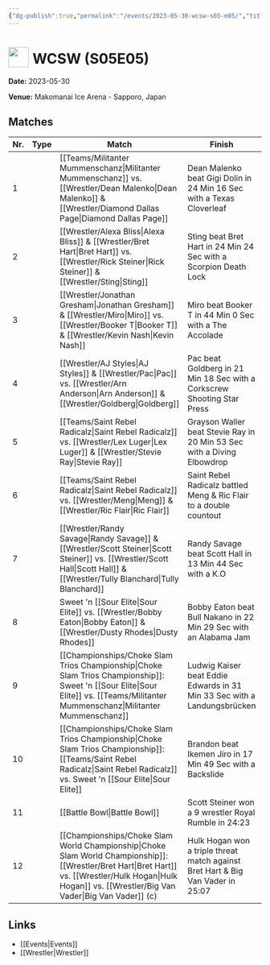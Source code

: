 ```yaml
---
{"dg-publish":true,"permalink":"/events/2023-05-30-wcsw-s05-e05/","title":"WCSW (S05E05)","noteIcon":"","created":"2025-08-11T09:30:59.162+02:00"}
---
```



# <img src="z_Images/ChokeSlam.png" width="40" style="vertical-align:bottom; margin-right:8px;">**WCSW (S05E05)**

**Date:** 2023-05-30

**Venue:** Makomanai Ice Arena - Sapporo, Japan

## Matches

| Nr. | Type | Match | Finish | Time | Rating | Score |
|-----|------|-------|--------|------|--------|-------|
| 1 |  | [[Teams/Militanter Mummenschanz\|Militanter Mummenschanz]] vs. [[Wrestler/Dean Malenko\|Dean Malenko]] & [[Wrestler/Diamond Dallas Page\|Diamond Dallas Page]] | Dean Malenko beat Gigi Dolin in 24 Min 16 Sec with a Texas Cloverleaf | 24:16 | ★★★3/4 | 82 |
| 2 |  | [[Wrestler/Alexa Bliss\|Alexa Bliss]] & [[Wrestler/Bret Hart\|Bret Hart]] vs. [[Wrestler/Rick Steiner\|Rick Steiner]] & [[Wrestler/Sting\|Sting]] | Sting  beat Bret Hart in 24 Min 24 Sec with a Scorpion Death Lock | 24:24 | ★★★★1/4 | 90 |
| 3 |  | [[Wrestler/Jonathan Gresham\|Jonathan Gresham]] & [[Wrestler/Miro\|Miro]] vs. [[Wrestler/Booker T\|Booker T]] & [[Wrestler/Kevin Nash\|Kevin Nash]] | Miro beat Booker T in 44 Min 0 Sec with a The Accolade | 44:00 | ★★★★1/2 | 92 |
| 4 |  | [[Wrestler/AJ Styles\|AJ Styles]] & [[Wrestler/Pac\|Pac]] vs. [[Wrestler/Arn Anderson\|Arn Anderson]] & [[Wrestler/Goldberg\|Goldberg]] | Pac beat Goldberg in 21 Min 18 Sec with a Corkscrew Shooting Star Press | 21:18 | ★★★3/4 | 83 |
| 5 |  | [[Teams/Saint Rebel Radicalz\|Saint Rebel Radicalz]] vs. [[Wrestler/Lex Luger\|Lex Luger]] & [[Wrestler/Stevie Ray\|Stevie Ray]] | Grayson Waller beat Stevie Ray in 20 Min 53 Sec with a Diving Elbowdrop | 20:53 | ★★★1/2 | 76 |
| 6 |  | [[Teams/Saint Rebel Radicalz\|Saint Rebel Radicalz]] vs. [[Wrestler/Meng\|Meng]] & [[Wrestler/Ric Flair\|Ric Flair]] | Saint Rebel Radicalz battled Meng & Ric Flair to a  double countout | 48:48 | ★★★3/4 | 83 |
| 7 |  | [[Wrestler/Randy Savage\|Randy Savage]] & [[Wrestler/Scott Steiner\|Scott Steiner]] vs. [[Wrestler/Scott Hall\|Scott Hall]] & [[Wrestler/Tully Blanchard\|Tully Blanchard]] | Randy Savage beat Scott Hall in 13 Min 44 Sec with a K.O | 13:44 | ★★ | 60 |
| 8 |  | Sweet 'n [[Sour Elite\|Sour Elite]] vs. [[Wrestler/Bobby Eaton\|Bobby Eaton]] & [[Wrestler/Dusty Rhodes\|Dusty Rhodes]] | Bobby Eaton beat Bull Nakano in 22 Min 29 Sec with an Alabama Jam | 22:29 | ★★★1/4 | 75 |
| 9 |  | [[Championships/Choke Slam Trios Championship\|Choke Slam Trios Championship]]: Sweet 'n [[Sour Elite\|Sour Elite]] vs. [[Teams/Militanter Mummenschanz\|Militanter Mummenschanz]] | Ludwig Kaiser beat Eddie Edwards in 31 Min 33 Sec with a Landungsbrücken | 31:33 | ★★★★1/4 | 89 |
| 10 |  | [[Championships/Choke Slam Trios Championship\|Choke Slam Trios Championship]]: [[Teams/Saint Rebel Radicalz\|Saint Rebel Radicalz]] vs. Sweet 'n [[Sour Elite\|Sour Elite]] | Brandon beat Ikemen Jiro in 17 Min 49 Sec with a Backslide | 17:49 | ★★ | 61 |
| 11 |  | [[Battle Bowl\|Battle Bowl]] | Scott Steiner won a 9 wrestler Royal Rumble in  24:23 | 24:23 | ★★★1/2 | 77 |
| 12 |  | [[Championships/Choke Slam World Championship\|Choke Slam World Championship]]: [[Wrestler/Bret Hart\|Bret Hart]] vs. [[Wrestler/Hulk Hogan\|Hulk Hogan]] vs. [[Wrestler/Big Van Vader\|Big Van Vader]] (c) | Hulk Hogan won a triple threat match against Bret Hart & Big Van Vader in  25:07 | 25:07 | ★★★★1/2 | 94 |

## Links
- [[Events\|Events]]
- [[Wrestler\|Wrestler]]
